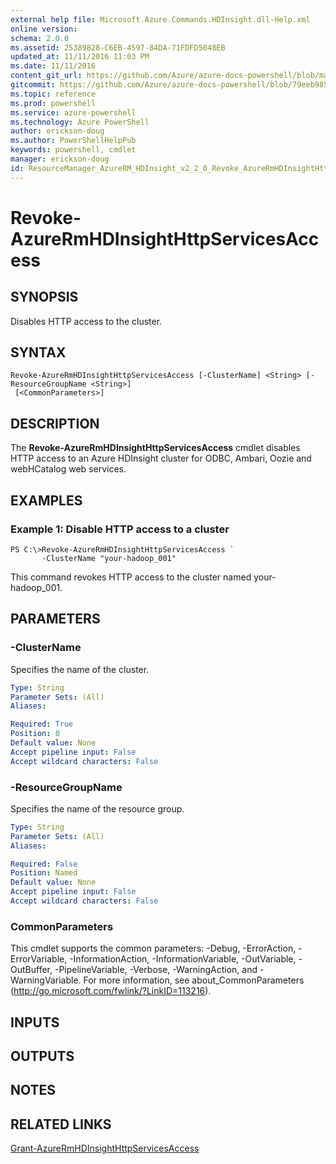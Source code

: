 ```yaml
---
external help file: Microsoft.Azure.Commands.HDInsight.dll-Help.xml
online version: 
schema: 2.0.0
ms.assetid: 25389828-C6EB-4597-84DA-71FDFD5048EB
updated_at: 11/11/2016 11:03 PM
ms.date: 11/11/2016
content_git_url: https://github.com/Azure/azure-docs-powershell/blob/master/azureps-cmdlets-docs/ResourceManager/AzureRM.HDInsight/v2.2.0/Revoke-AzureRmHDInsightHttpServicesAccess.md
gitcommit: https://github.com/Azure/azure-docs-powershell/blob/79eeb985ea480979357fb4695832a0c3d29a48bf/azureps-cmdlets-docs/ResourceManager/AzureRM.HDInsight/v2.2.0/Revoke-AzureRmHDInsightHttpServicesAccess.md
ms.topic: reference
ms.prod: powershell
ms.service: azure-powershell
ms.technology: Azure PowerShell
author: erickson-doug
ms.author: PowerShellHelpPub
keywords: powershell, cmdlet
manager: erickson-doug
id: ResourceManager_AzureRM_HDInsight_v2_2_0_Revoke_AzureRmHDInsightHttpServicesAccess_md
---
```


# Revoke-AzureRmHDInsightHttpServicesAccess

## SYNOPSIS
Disables HTTP access to the cluster.

## SYNTAX

```
Revoke-AzureRmHDInsightHttpServicesAccess [-ClusterName] <String> [-ResourceGroupName <String>]
 [<CommonParameters>]
```

## DESCRIPTION
The **Revoke-AzureRmHDInsightHttpServicesAccess** cmdlet disables HTTP access to an Azure HDInsight cluster for ODBC, Ambari, Oozie and webHCatalog web services.

## EXAMPLES

### Example 1: Disable HTTP access to a cluster
```
PS C:\>Revoke-AzureRmHDInsightHttpServicesAccess `
       -ClusterName "your-hadoop_001"
```

This command revokes HTTP access to the cluster named your-hadoop_001.

## PARAMETERS

### -ClusterName
Specifies the name of the cluster.

```yaml
Type: String
Parameter Sets: (All)
Aliases: 

Required: True
Position: 0
Default value: None
Accept pipeline input: False
Accept wildcard characters: False
```

### -ResourceGroupName
Specifies the name of the resource group.

```yaml
Type: String
Parameter Sets: (All)
Aliases: 

Required: False
Position: Named
Default value: None
Accept pipeline input: False
Accept wildcard characters: False
```

### CommonParameters
This cmdlet supports the common parameters: -Debug, -ErrorAction, -ErrorVariable, -InformationAction, -InformationVariable, -OutVariable, -OutBuffer, -PipelineVariable, -Verbose, -WarningAction, and -WarningVariable. For more information, see about_CommonParameters (http://go.microsoft.com/fwlink/?LinkID=113216).

## INPUTS

## OUTPUTS

## NOTES

## RELATED LINKS

[Grant-AzureRmHDInsightHttpServicesAccess](xref:ResourceManager/AzureRM.HDInsight/v2.2.0/Grant-AzureRmHDInsightHttpServicesAccess.md)


